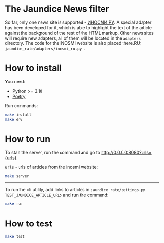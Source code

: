 # The Jaundice News filter

So far, only one news site is supported - [ИНОСМИ.РУ](https://inosmi.ru/). A special adapter has been developed for it, which is able to highlight the text of the article against the background of the rest of the HTML markup. Other news sites will require new adapters, all of them will be located in the `adapters` directory. The code for the INOSMI website is also placed there.RU: `jaundice_rate/adapters/inosmi_ru.py `.

# How to install

You need:
* Python >= 3.10
* [Poetry](https://python-poetry.org/docs/)

Run commands:
```bash
make install
make env
```

# How to run

To start the server, run the command and go to http://0.0.0.0:8080?urls={urls}

`urls` - urls of articles from the inosmi website:
```bash
make server
```

---

To run the cli utility, add links to articles in `jaundice_rate/settings.py` `TEST_JAUNDICE_ARTICLE_URLS` and run the command:
```bash
make run
```


# How to test

```bash
make test
```
